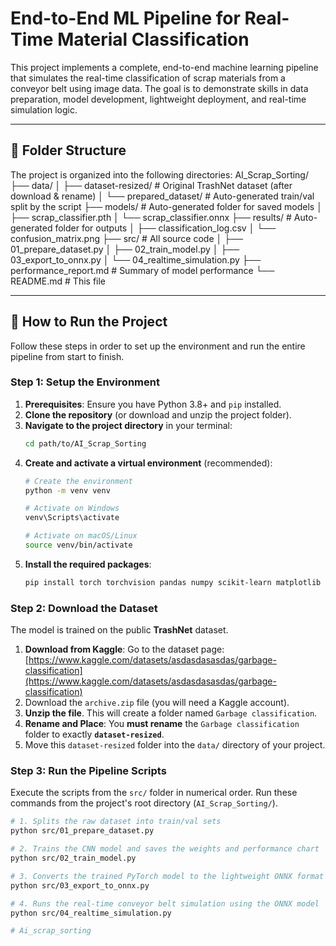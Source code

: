 # End-to-End ML Pipeline for Real-Time Material Classification

This project implements a complete, end-to-end machine learning pipeline that simulates the real-time classification of scrap materials from a conveyor belt using image data. The goal is to demonstrate skills in data preparation, model development, lightweight deployment, and real-time simulation logic.

---

## 📂 Folder Structure

The project is organized into the following directories:
AI_Scrap_Sorting/
├── data/
│   ├── dataset-resized/    # Original TrashNet dataset (after download & rename)
│   └── prepared_dataset/ # Auto-generated train/val split by the script
├── models/               # Auto-generated folder for saved models
│   ├── scrap_classifier.pth
│   └── scrap_classifier.onnx
├── results/              # Auto-generated folder for outputs
│   ├── classification_log.csv
│   └── confusion_matrix.png
├── src/                  # All source code
│   ├── 01_prepare_dataset.py
│   ├── 02_train_model.py
│   ├── 03_export_to_onnx.py
│   └── 04_realtime_simulation.py
├── performance_report.md # Summary of model performance
└── README.md             # This file

---

## 🚀 How to Run the Project

Follow these steps in order to set up the environment and run the entire pipeline from start to finish.

### **Step 1: Setup the Environment**

1.  **Prerequisites**: Ensure you have Python 3.8+ and `pip` installed.
2.  **Clone the repository** (or download and unzip the project folder).
3.  **Navigate to the project directory** in your terminal:
    ```bash
    cd path/to/AI_Scrap_Sorting
    ```
4.  **Create and activate a virtual environment** (recommended):
    ```bash
    # Create the environment
    python -m venv venv

    # Activate on Windows
    venv\Scripts\activate

    # Activate on macOS/Linux
    source venv/bin/activate
    ```
5.  **Install the required packages**:
    ```bash
    pip install torch torchvision pandas numpy scikit-learn matplotlib seaborn opencv-python onnx onnxruntime
    ```

### **Step 2: Download the Dataset**

The model is trained on the public **TrashNet** dataset.

1.  **Download from Kaggle**: Go to the dataset page: [https://www.kaggle.com/datasets/asdasdasasdas/garbage-classification](https://www.kaggle.com/datasets/asdasdasasdas/garbage-classification)
2.  Download the `archive.zip` file (you will need a Kaggle account).
3.  **Unzip the file**. This will create a folder named `Garbage classification`.
4.  **Rename and Place**: You **must rename** the `Garbage classification` folder to exactly **`dataset-resized`**.
5.  Move this `dataset-resized` folder into the `data/` directory of your project.

### **Step 3: Run the Pipeline Scripts**

Execute the scripts from the `src/` folder in numerical order. Run these commands from the project's root directory (`AI_Scrap_Sorting/`).

```bash
# 1. Splits the raw dataset into train/val sets
python src/01_prepare_dataset.py

# 2. Trains the CNN model and saves the weights and performance chart
python src/02_train_model.py

# 3. Converts the trained PyTorch model to the lightweight ONNX format
python src/03_export_to_onnx.py

# 4. Runs the real-time conveyor belt simulation using the ONNX model
python src/04_realtime_simulation.py

#   A i _ s c r a p _ s o r t i n g  
 